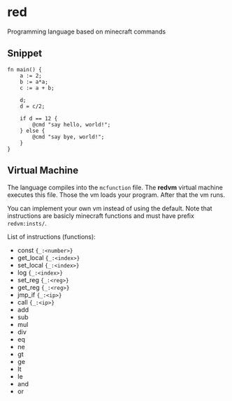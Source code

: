 # red
Programming language based on minecraft commands

## Snippet

``` text
fn main() {
    a := 2;
    b := a*a;
    c := a + b;

    d;
    d = c/2;

    if d == 12 {
        @cmd "say hello, world!";
    } else {
        @cmd "say bye, world!";
    }
}
```

## Virtual Machine

The language compiles into the `mcfunction` file.
The **redvm** virtual machine executes this file.
Those the vm loads your program.
After that the vm runs.

You can implement your own vm instead of using the default.
Note that instructions are basicly minecraft functions and
must have prefix `redvm:insts/`.

List of instructions (functions):
- const     `{_:<number>}`
- get_local `{_:<index>}`
- set_local `{_:<index>}`
- log       `{_:<index>}`
- set_reg   `{_:<reg>}`
- get_reg   `{_:<reg>}`
- jmp_if    `{_:<ip>}`
- call      `{_:<ip>}`
- add
- sub
- mul
- div
- eq
- ne
- gt
- ge
- lt
- le
- and
- or

